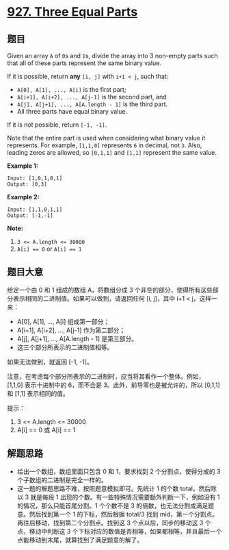 # [927. Three Equal Parts](https://leetcode.com/problems/three-equal-parts/)


## 题目

Given an array `A` of `0`s and `1`s, divide the array into 3 non-empty parts such that all of these parts represent the same binary value.

If it is possible, return **any** `[i, j]` with `i+1 < j`, such that:

- `A[0], A[1], ..., A[i]` is the first part;
- `A[i+1], A[i+2], ..., A[j-1]` is the second part, and
- `A[j], A[j+1], ..., A[A.length - 1]` is the third part.
- All three parts have equal binary value.

If it is not possible, return `[-1, -1]`.

Note that the entire part is used when considering what binary value it represents. For example, `[1,1,0]` represents `6` in decimal, not `3`. Also, leading zeros are allowed, so `[0,1,1]` and `[1,1]` represent the same value.

**Example 1:**

    Input: [1,0,1,0,1]
    Output: [0,3]

**Example 2:**

    Input: [1,1,0,1,1]
    Output: [-1,-1]

**Note:**

1. `3 <= A.length <= 30000`
2. `A[i] == 0` or `A[i] == 1`


## 题目大意

给定一个由 0 和 1 组成的数组 A，将数组分成 3 个非空的部分，使得所有这些部分表示相同的二进制值。如果可以做到，请返回任何 [i, j]，其中 i+1 < j，这样一来：  

- A[0], A[1], ..., A[i] 组成第一部分；
- A[i+1], A[i+2], ..., A[j-1] 作为第二部分；
- A[j], A[j+1], ..., A[A.length - 1] 是第三部分。
- 这三个部分所表示的二进制值相等。  

如果无法做到，就返回 [-1, -1]。

注意，在考虑每个部分所表示的二进制时，应当将其看作一个整体。例如，[1,1,0] 表示十进制中的 6，而不会是 3。此外，前导零也是被允许的，所以 [0,1,1] 和 [1,1] 表示相同的值。  

提示：

1. 3 <= A.length <= 30000
2. A[i] == 0 或 A[i] == 1


## 解题思路

- 给出一个数组，数组里面只包含 0 和 1，要求找到 2 个分割点，使得分成的 3 个子数组的二进制是完全一样的。
- 这一题的解题思路不难，按照题意模拟即可。先统计 1 的个数 total，然后除以 3 就是每段 1 出现的个数。有一些特殊情况需要额外判断一下，例如没有 1 的情况，那么只能首尾分割。1 个个数不是 3 的倍数，也无法分割成满足题意。然后找到第一个 1 的下标，然后根据 total/3 找到 mid，第一个分割点。再往后移动，找到第二个分割点。找到这 3 个点以后，同步的移动这 3 个点，移动中判断这 3 个下标对应的数值是否相等，如果都相等，并且最后一个点能移动到末尾，就算找到了满足题意的解了。
